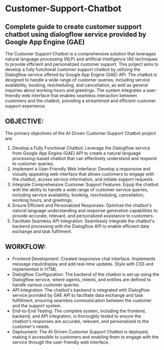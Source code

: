 # Customer-Support-Chatbot

## Complete guide to create customer support chatbot using dialogflow service provided by Google App Engine (GAE) 

The Customer Support Chatbot is a comprehensive solution that leverages natural language processing (NLP) and artificial intelligence (AI) techniques to provide efficient and personalized customer support. This project aims to develop a fully functional customer support chatbot by utilizing the Dialogflow service offered by Google App Engine (GAE) API. The chatbot is designed to handle a wide range of customer queries, including service availability, booking, rescheduling, and cancellation, as well as general inquiries about working hours and greetings. The system integrates a user- friendly web interface that enables seamless interaction between customers and the chatbot, providing a streamlined and efficient customer support experience.

## OBJECTIVE:

The primary objectives of the AI-Driven Customer Support Chatbot project are:


1. Develop a Fully Functional Chatbot: Leverage the Dialogflow service from Google App Engine (GAE) API to create a natural language processing-based chatbot that can effectively understand and respond to customer queries.
2. Implement a User-Friendly Web Interface: Develop a responsive and visually appealing web interface that allows customers to engage with the chatbot, access service information, and initiate support requests.
3. Integrate Comprehensive Customer Support Features: Equip the chatbot with the ability to handle a wide range of customer service queries, including service availability, booking, rescheduling, cancellation, working hours, and greetings.
4. Ensure Efficient and Personalized Responses: Optimize the chatbot's natural language understanding and response generation capabilities to provide accurate, relevant, and personalized assistance to customers.
5. Facilitate Seamless API Integration: Seamlessly integrate the chatbot's backend processing with the Dialogflow API to enable efficient data exchange and task fulfilment.

## WORKFLOW:

- Frontend Development: Created responsive chat interface. Implements message input/display and add real-time updates. Style with CSS and implemented in HTML
- Dialogflow Configuration: The backend of the chatbot is set up using the Dialogflow service, where agents, intents, and entities are defined to handle various customer queries.
- API Integration: The chatbot's backend is integrated with Dialogflow service provided by GAE API to facilitate data exchange and task fulfillment, ensuring seamless communication between the customer and the support system.
- End-to-End Testing: The complete system, including the frontend, backend, and API integration, is thoroughly tested to ensure the chatbot's responses are accurate, relevant, and personalized to the customer's needs.
- Deployment: The AI-Driven Customer Support Chatbot is deployed, making it accessible to customers and enabling them to engage with the service through the user-friendly web interface.
